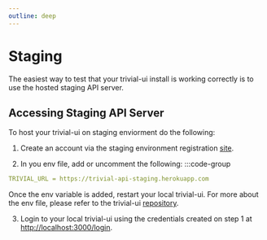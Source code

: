 ```yaml
---
outline: deep
---
```


# Staging

The easiest way to test that your trivial-ui install is working correctly is to use the hosted staging API server.

## Accessing Staging API Server

To host your trivial-ui on staging enviorment do the following:

1. Create an account via the staging environment registration [site](https://www.staging.trivialapps.io/register).

2. In you env file, add or uncomment the following: 
:::code-group
```YAML [.env]
TRIVIAL_URL = https://trivial-api-staging.herokuapp.com
```
Once the env variable is added, restart your local trivial-ui. For more about the env file, please refer to the trivial-ui [repository](https://github.com/solid-adventure/trivial-ui).

3. Login to your local trivial-ui using the credentials created on step 1 at 
[http://localhost:3000/login](http://localhost:3000/login).
